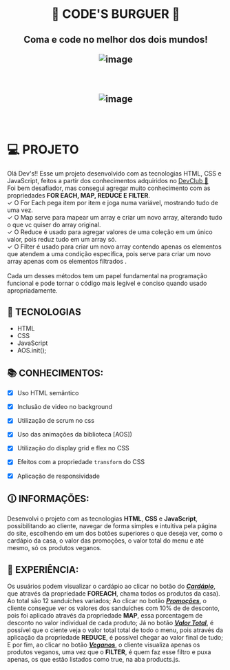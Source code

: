 # <h1 align="center"> 🍔 CODE'S BURGUER 🍔 </h1>

<h2 align="center">
  Coma e code no melhor dos dois mundos!
  <p align="center">

![image](https://github.com/Edivania88Duarte/PROJETO-DEV-BURGUER/assets/120994730/5cc47743-94d6-4f1d-b0ec-554416c50fc1) 

</p>

  <br>
 
  
![image](https://github.com/Edivania88Duarte/PROJETO-DEV-BURGUER/assets/120994730/f5005dff-45f9-4f96-8e57-453c0ec66bac)

<br>

## <h1> 💻 PROJETO</h1>

Olá Dev's!! Esse um projeto desenvolvido com as tecnologias HTML, CSS e JavaScript, feitos a partir dos conhecimentos adquiridos no <a href="http://rodolfomori.com.br/devclub">DevClub 🥑 </a> 
<br> Foi bem desafiador, mas consegui agregar muito conhecimento com as propriedades <b>FOR EACH, MAP, REDUCE E FILTER</b>.
<br> ✓ O For Each pega item por item e joga numa variável, mostrando tudo de uma vez. 
<br> ✓ O Map serve para mapear um array e criar um novo array, alterando tudo o que vc quiser do array original.
<br> ✓ O Reduce é usado para agregar valores de uma coleção em um único valor, pois reduz tudo em um array só.
<br> ✓ O Filter é usado para criar um novo array contendo apenas os elementos que atendem a uma condição específica, pois serve para criar um novo array apenas com os elementos filtrados . 
<br>
<br>
Cada um desses métodos tem um papel fundamental na programação funcional e pode tornar o código mais legível e conciso quando usado apropriadamente.


## 🚀 TECNOLOGIAS 

- HTML
- CSS
- JavaScript
- AOS.init();

## 📚 CONHECIMENTOS:

- [x] Uso HTML semântico
- [x] Inclusão de video no background
- [x] Utilização de scrum no css
- [x] Uso das animações da biblioteca [AOS])
- [x] Utilização do display grid e flex no CSS  
- [x] Efeitos com a propriedade `transform` do CSS
- [x] Aplicação de responsividade


## 🛈  INFORMAÇÕES:
Desenvolvi o projeto com as tecnologias <strong>HTML</strong>, <strong>CSS</strong> e <strong>JavaScript</strong>, possibilitando ao cliente, navegar de forma simples e intuitiva pela página do site, escolhendo em um dos botões superiores o que deseja ver, como o cardápio da casa, o valor das promoções, o valor total do menu e até mesmo, só os produtos veganos.

## 🧪 EXPERIÊNCIA:
Os usuários podem visualizar o cardápio ao clicar no botão do <u><i><b>Cardápio</b></i></u>, que através da propriedade <b>FOREACH</b>, chama todos os produtos da casa). Ao total são 12 sanduíches variados; Ao clicar no botão <u><i><b>Promoções</b></i></u>, o cliente consegue ver os valores dos sanduíches com 10% de de desconto, pois foi aplicado através da propriedade <b>MAP</b>, essa porcentagem de desconto no valor individual de cada produto; Já no botão <u><i><b>Valor Total</b></i></u>, é possível que o ciente veja o valor total total de todo o menu, pois através da aplicação da propriedade <b>REDUCE</b>, é possível chegar ao valor final de tudo; E por fim, ao clicar no botão <u><i><b>Veganos</b></i></u>, o cliente visualiza apenas os produtos veganos, uma vez que o <b>FILTER</b>, é quem faz esse filtro e puxa apenas, os que estão listados como true, na aba products.js.
